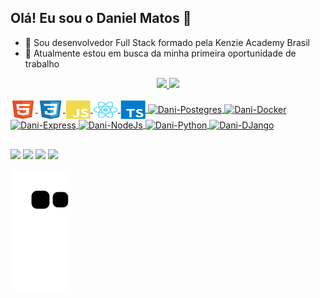 ## Olá! Eu sou o Daniel Matos 👋

- 🔭 Sou desenvolvedor Full Stack formado pela Kenzie Academy Brasil
- 🌱 Atualmente estou em busca da minha primeira oportunidade de trabalho

<div align="center">
  <a href="https://github.com/Daniel-MatosC">
  <img width="48%" src="https://github-readme-stats.vercel.app/api?username=Daniel-MatosC&show_icons=true&theme=dark&include_all_commits=true&count_private=true"/>
  <img width="48%" src="https://github-readme-stats.vercel.app/api/top-langs/?username=Daniel-MatosC&layout=compact&langs_count=7&theme=dark"/>
</div>
  
<div style="display: inline_block"><br>
  <img align="center" alt="Dani-HTML" height="30" width="40" src="https://raw.githubusercontent.com/devicons/devicon/master/icons/html5/html5-original.svg">
  <img align="center" alt="Dani-CSS" height="30" width="40" src="https://raw.githubusercontent.com/devicons/devicon/master/icons/css3/css3-original.svg">
  <img align="center" alt="Dani-Js" height="30" width="40" src="https://raw.githubusercontent.com/devicons/devicon/master/icons/javascript/javascript-plain.svg">
  <img align="center" alt="Dani-React" height="30" width="40" src="https://raw.githubusercontent.com/devicons/devicon/master/icons/react/react-original.svg">
  <img align="center" alt="Dani-Ts" height="30" width="40" src="https://raw.githubusercontent.com/devicons/devicon/master/icons/typescript/typescript-plain.svg">
  <img align="center" alt="Dani-Postegres" height="35" width="45" src="https://cdn.jsdelivr.net/gh/devicons/devicon/icons/postgresql/postgresql-original.svg" />
  <img align="center" alt="Dani-Docker" height="60" width="50" src="https://cdn.jsdelivr.net/gh/devicons/devicon/icons/docker/docker-original.svg" />
  <img align="center" alt="Dani-Express" height="35" width="45" src="https://cdn.jsdelivr.net/gh/devicons/devicon/icons/express/express-original.svg" />
  <img align="center" alt="Dani-NodeJs" height="35" width="45" src="https://cdn.jsdelivr.net/gh/devicons/devicon/icons/nodejs/nodejs-original.svg" />
  <img align="center" alt="Dani-Python" height="35" width="45" src="https://cdn.jsdelivr.net/gh/devicons/devicon/icons/python/python-original.svg" />
  <img align="center" alt="Dani-DJango" height="35" width="45" src="https://cdn.jsdelivr.net/gh/devicons/devicon/icons/django/django-plain-wordmark.svg" />
</div>
  
##

<div>
  <a href="https://instagram.com/daniel_matos.c" target="_blank"><img src="https://img.shields.io/badge/-Instagram-%23E4405F?style=for-the-badge&logo=instagram&logoColor=white" target="_blank"></a>
  <a href = "mailto:danielmatos3445@gmail.com"><img src="https://img.shields.io/badge/-Gmail-%23333?style=for-the-badge&logo=gmail&logoColor=white" target="_blank"></a>
  <a href="https://www.linkedin.com/in/danielmatosc/" target="_blank"><img src="https://img.shields.io/badge/-LinkedIn-%230077B5?style=for-the-badge&logo=linkedin&logoColor=white" target="_blank"></a>
  <a href="https://wa.me/5524992560152" target"_blank"><img src="https://img.shields.io/badge/WhatsApp-25D366?style=for-the-badge&logo=whatsapp&logoColor=white" target="_blank"></a>
  
  ![Snake animation](https://github.com/Daniel-MatosC/Daniel-MatosC/blob/output/github-contribution-grid-snake.svg)
  
</div>
